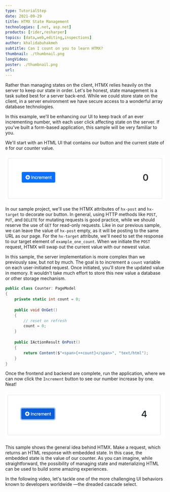 ```yaml
---
type: TutorialStep
date: 2021-09-29
title: HTMX State Management
technologies: [.net, asp.net]
products: [rider,resharper]
topics: [data,web,editing,inspections]
author: khalidabuhakmeh
subtitle: Can I count on you to learn HTMX?
thumbnail: ./thumbnail.png
longVideo:
poster: ./thumbnail.png
url:
---
```


Rather than managing states on the client, HTMX relies heavily on the server to keep our state in order. Let's be honest, state management is a task suited best for a server back-end. While we could store state on the client, in a server environment we have secure access to a wonderful array database technologies. 

In this example, we'll be enhancing our UI to keep track of an ever incrementing number, with each user click affecting state on the server. If you've built a form-based application, this sample will be very familiar to you.

We'll start with an HTML UI that contains our button and the current state of `0` for our counter value.

![img.png](initial-ui.png)

In our sample project, we'll use the HTMX attributes of `hx-post` and `hx-target` to decorate our button. In general, using HTTP methods like `POST`, `PUT`, and `DELETE` for mutating requests is good practice, while we should reserve the use of `GET` for read-only requests. Like in our previous sample, we can leave the value of `hx-post` empty, as it will be posting to the same URL as our page. For the `hx-target` attribute, we'll need to set the response to our target element of `example_one_count`. When we initiate the `POST` request, HTMX will swap out the current value with our newest value.

In this sample, the server implementation is more complex than we previously saw, but not by much. The goal is to increment  a `count` variable on each user-initiated request. Once initiated, you'll store the updated value in memory. It wouldn't take much effort to store this new value a database or other storage mechanism.

```c#
public class Counter: PageModel
{
    private static int count = 0;
    
    public void OnGet()
    {
        // reset on refresh
        count = 0;
    }

    public IActionResult OnPost()
    {
        return Content($"<span>{++count}</span>", "text/html");
    }
}
```

Once the frontend and backend are complete, run the application, where we can now click the `Increment` button to see our number increase by one. Neat!

![img.png](completed-count.png)

This sample shows the general idea behind HTMX. Make a request, which returns an HTML response with embedded state. In this case, the embedded state is the value of our counter. As you can imagine, while straightforward, the possibility of managing state and materializing HTML can be used to build some amazing experiences.

In the following video, let's tackle one of the more challenging UI behaviors known to developers worldwide —the dreaded cascade select.